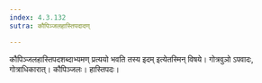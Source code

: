 ```yaml
---
index: 4.3.132
sutra: कौपिञ्जलहास्तिपदादण्

---
```

कौपिञ्जलहास्तिपदशब्दाभ्यमण् प्रत्ययो भवति तस्य इदम् इत्येतस्मिन् विषये। गोत्रवुञो ऽपवादः, गोत्राधिकारात्। कौपिञ्जलः। हास्तिपदः।